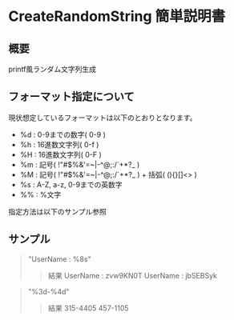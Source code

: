 # CreateRandomString 簡単説明書

## 概要

printf風ランダム文字列生成  

## フォーマット指定について

現状想定しているフォーマットは以下のとおりとなります。 

- %d : 0-9までの数字( 0-9 )
- %h : 16進数文字列( 0-f )
- %H : 16進数文字列( 0-F )
- %m : 記号( !"#$%&'=~|-^\@;:/\`+*?_ )
- %M : 記号( !"#$%&'=~|-^\@;:/\`+*?_ ) + 括弧( (){}[]<> )
- %s : A-Z, a-z, 0-9までの英数字
- %% : %文字
  
指定方法は以下のサンプル参照

## サンプル

> "UserName : %8s"
>> 結果
>> UserName : zvw9KN0T
>> UserName : jbSEBSyk

> "%3d-%4d"
>> 結果
>> 315-4405
>> 457-1105
